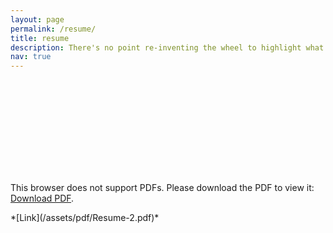 ```yaml
---
layout: page
permalink: /resume/
title: resume
description: There's no point re-inventing the wheel to highlight what I've done.
nav: true
---
```


<object data="/assets/pdf/sohum-hulyalkar-resume.pdf" type="application/pdf" width="700px" height="700px">
    <embed src="/assets/pdf/sohum-hulyalkar-resume.pdf">
        <p>This browser does not support PDFs. Please download the PDF to view it: <a href="/assets/pdf/paths_puzzles.pdf">Download PDF</a>.</p>
    </embed>
</object>
*[Link](/assets/pdf/Resume-2.pdf)*